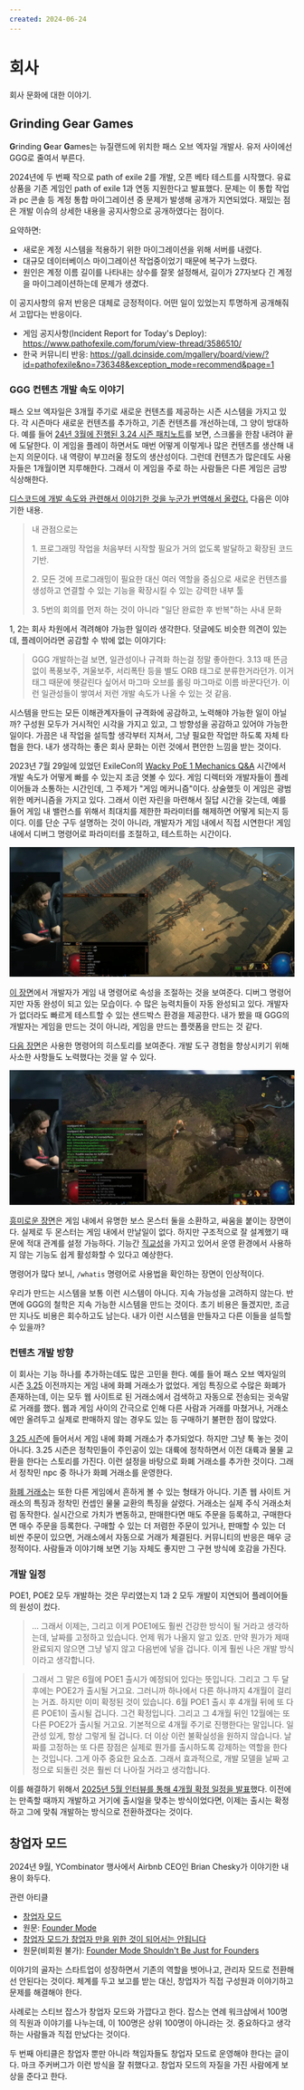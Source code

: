 ```yaml
---
created: 2024-06-24
---
```

# 회사

회사 문화에 대한 이야기.

## Grinding Gear Games

**G**rinding **G**ear **G**ames는 뉴질랜드에 위치한 패스 오브 엑자일 개발사.
유저 사이에선 GGG로 줄여서 부른다.

2024년에 두 번째 작으로 path of exile 2를 개발, 오픈 베타 테스트를 시작했다.
유료 상품을 기존 게임인 path of exile 1과 연동 지원한다고 발표했다.
문제는 이 통합 작업과 pc 콘솔 등 계정 통합 마이그레이션 중 문제가 발생해 공개가 지연되었다.
재밌는 점은 개발 이슈의 상세한 내용을 공지사항으로 공개하였다는 점이다.

요약하면:

- 새로운 계정 시스템을 적용하기 위한 마이그레이션을 위해 서버를 내렸다.
- 대규모 데이터베이스 마이그레이션 작업중이었기 때문에 복구가 느렸다.
- 원인은 계정 이름 길이를 나타내는 상수를 잘못 설정해서, 길이가 27자보다 긴 계정을 마이그레이션하는데 문제가 생겼다.

이 공지사항의 유저 반응은 대체로 긍정적이다.
어떤 일이 있었는지 투명하게 공개해줘서 고맙다는 반응이다.

- 게임 공지사항(Incident Report for Today's Deploy): https://www.pathofexile.com/forum/view-thread/3586510/
- 한국 커뮤니티 반응: https://gall.dcinside.com/mgallery/board/view/?id=pathofexile&no=736348&exception_mode=recommend&page=1

### GGG 컨텐츠 개발 속도 이야기

패스 오브 엑자일은 3개월 주기로 새로운 컨텐츠를 제공하는 시즌 시스템을 가지고 있다.
각 시즌마다 새로운 컨텐츠를 추가하고, 기존 컨텐츠를 개선하는데, 그 양이 방대하다.
예를 들어 [24년 3월에 진행된 3.24 시즌 패치노트](https://www.pathofexile.com/forum/view-thread/3496784)를 보면, 스크롤을 한참 내려야 끝에 도달한다.
이 게임을 플레이 하면서도 매번 어떻게 이렇게나 많은 컨텐츠를 생산해 내는지 의문이다. 내 역량이 부끄러울 정도의 생산성이다.
그런데 컨텐츠가 많은데도 사용자들은 1개월이면 지루해한다. 그래서 이 게임을 주로 하는 사람들은 다른 게임은 금방 식상해한다.

[디스코드에 개발 속도와 관련해서 이야기한 것을 누군가 번역해서 올렸다.](https://gall.dcinside.com/m/pathofexile/556537)
다음은 이야기한 내용.

> 내 관점으로는
>
> 1\. 프로그래밍 작업을 처음부터 시작할 필요가 거의 없도록 발달하고 확장된 코드 기반.
>
> 2\. 모든 것에 프로그래밍이 필요한 대신 여러 역할을 중심으로 새로운 컨텐츠를 생성하고 연결할 수 있는 기능을 확장시킬 수 있는 강력한 내부 툴
>
> 3\. 5번의 회의를 먼저 하는 것이 아니라 "일단 완료한 후 반복"하는 사내 문화

1, 2는 회사 차원에서 격려해야 가능한 일이라 생각한다.
덧글에도 비슷한 의견이 있는데, 플레이어라면 공감할 수 밖에 없는 이야기다:

> GGG 개발하는걸 보면, 일관성이나 규격화 하는걸 정말 좋아한다.
> 3.13 때 뜬금없이 폭풍보주, 겨울보주, 서리폭탄 등을 별도 ORB 태그로 분류한거라던가.
> 이거 태그 때문에 헷갈린다 싶어서 마그마 오브를 롤링 마그마로 이름 바꾼다던가.
> 이런 일관성들이 쌓여서 저런 개발 속도가 나올 수 있는 것 같음.

시스템을 만드는 모든 이해관계자들이 규격화에 공감하고, 노력해야 가능한 일이 아닐까?
구성원 모두가 거시적인 시각을 가지고 있고, 그 방향성을 공감하고 있어야 가능한 일이다.
가끔은 내 작업을 설득할 생각부터 지쳐서, 그냥 필요한 작업만 하도록 자체 타협을 한다.
내가 생각하는 좋은 회사 문화는 이런 것에서 편안한 느낌을 받는 것이다.

2023년 7월 29일에 있었던 ExileCon의 [Wacky  PoE 1 Mechanics Q&A](https://www.youtube.com/live/Vvah-HfhkYc?t=28689) 시간에서
개발 속도가 어떻게 빠를 수 있는지 조금 엿볼 수 있다.
게임 디렉터와 개발자들이 플레이어들과 소통하는 시간인데, 그 주제가 "게임 메커니즘"이다.
상술했듯 이 게임은 광범위한 메커니즘을 가지고 있다.
그래서 이런 자린을 마련해서 질답 시간을 갖는데, 예를 들어 게임 내 밸런스를 위해서 최대치를 제한한 파라미터를 해제하면 어떻게 되는지 등이다.
이를 단순 구두 설명하는 것이 아니라, 개발자가 게임 내에서 직접 시연한다! 게임 내에서 디버그 명령어로 파라미터를 조절하고, 테스트하는 시간이다.

![chat commands](./res/pathofexile-exilecon-chat-commands.webp)

[이 장면](https://www.youtube.com/live/Vvah-HfhkYc?t=29033)에서 개발자가 게임 내 명령어로 속성을 조절하는 것을 보여준다.
디버그 명령어지만 자동 완성이 되고 있는 모습이다. 수 많은 능력치들이 자동 완성되고 있다.
개발자가 없더라도 빠르게 테스트할 수 있는 샌드박스 환경을 제공한다.
내가 봤을 때 GGG의 개발자는 게임을 만드는 것이 아니라, 게임을 만드는 플랫폼을 만드는 것 같다.

[다음 장면](https://www.youtube.com/live/Vvah-HfhkYc?t=29782)은 사용한 명령어의 히스토리를 보여준다.
개발 도구 경험을 향상시키기 위해 사소한 사항들도 노력했다는 것을 알 수 있다.

![chat commands whatis](./res/pathofexile-exilecon-chat-commands-whatis.webp)

[흥미로운 장면](https://www.youtube.com/live/Vvah-HfhkYc?t=30930)은 게임 내에서 유명한 보스 몬스터 둘을 소환하고, 싸움을 붙이는 장면이다.
실제로 두 몬스터는 게임 내에서 만날일이 없다. 하지만 구조적으로 잘 설계했기 때문에 적대 관계를 설정 가능하다.
기능간 [직교성](/docs/wiki/architecture.md#직교성orthogonality)을 가지고 있어서 운영 환경에서 사용하지 않는 기능도 쉽게 활성화할 수 있다고 예상한다.

명령어가 많다 보니, `/whatis` 명령어로 사용법을 확인하는 장면이 인상적이다.

우리가 만드는 시스템을 보통 이런 시스템이 아니다. 지속 가능성을 고려하지 않는다.
반면에 GGG의 철학은 지속 가능한 시스템을 만드는 것이다.
초기 비용은 들겠지만, 조금만 지나도 비용은 회수하고도 남는다.
내가 이런 시스템을 만들자고 다른 이들을 설득할 수 있을까?

### 컨텐츠 개발 방향

이 회사는 기능 하나를 추가하는데도 많은 고민을 한다.
예를 들어 패스 오브 엑자일의 시즌 [3.25](https://www.pathofexile.com/settlers) 이전까지는 게임 내에 화폐 거래소가 없었다.
게임 특징으로 수많은 화폐가 존재하는데, 이는 모두 웹 사이트로 된 거래소에서 검색하고 자동으로 전송되는 귓속말로 거래를 했다.
웹과 게임 사이의 간극으로 인해 다른 사람과 거래를 마쳤거나, 거래소에만 올려두고 실제로 판매하지 않는 경우도 있는 등 구매하기 불편한 점이 많았다.

[3 25 시즌](https://www.pathofexile.com/settlers)에 들어서서 게임 내에 화폐 거래소가 추가되었다. 하지만 그냥 툭 놓는 것이 아니다.
3.25 시즌은 정착민들이 주인공이 있는 대륙에 정착하면서 이전 대륙과 물물 교환을 한다는 스토리를 가진다.
이런 설정을 바탕으로 화폐 거래소를 추가한 것이다. 그래서 정착민 npc 중 하나가 화폐 거래소를 운영한다.

[화폐 거래소](https://www.youtube.com/watch?v=tXCY88yWV9M)는 또한 다른 게임에서 흔하게 볼 수 있는 형태가 아니다.
기존 웹 사이트 거래소의 특징과 정착민 컨셉인 물물 교환의 특징을 살렸다.
거래소는 실제 주식 거래소처럼 동작한다. 실시간으로 가치가 변동하고, 판매한다면 매도 주문을 등록하고, 구매한다면 매수 주문을 등록한다.
구매할 수 있는 더 저렴한 주문이 있거나, 판매할 수 있는 더 비싼 주문이 있으면, 거래소에서 자동으로 거래가 체결된다.
커뮤니티의 반응은 매우 긍정적이다. 사람들과 이야기해 보면 기능 자체도 좋지만 그 구현 방식에 호감을 가진다.

### 개발 일정

POE1, POE2 모두 개발하는 것은 무리였는지 1과 2 모두 개발이 지연되어 플레이어들의 원성이 컸다.

> ... 그래서 이제는, 그리고 이게 POE1에도 훨씬 건강한 방식이 될 거라고 생각하는데, 날짜를 고정하고 있습니다. 언제 뭐가 나올지 알고 있죠. 만약 뭔가가 제때 완료되지 않으면 그냥 넣지 않고 다음번에 넣을 겁니다. 이게 훨씬 나은 개발 방식이라고 생각합니다.

> 그래서 그 말은 6월에 POE1 출시가 예정되어 있다는 뜻입니다. 그리고 그 두 달 후에는 POE2가 출시될 거고요. 그러니까 하나에서 다른 하나까지 4개월이 걸리는 거죠. 하지만 이미 확정된 것이 있습니다. 6월 POE1 출시 후 4개월 뒤에 또 다른 POE1이 출시될 겁니다. 그건 확정입니다. 그리고 그 4개월 뒤인 12월에는 또 다른 POE2가 출시될 거고요. 기본적으로 4개월 주기로 진행한다는 말입니다. 일관성 있게, 항상 그렇게 될 겁니다. 더 이상 이런 불확실성을 원하지 않습니다. 날짜를 고정하는 또 다른 장점은 실제로 뭔가를 출시하도록 강제하는 역할을 한다는 것입니다. 그게 아주 중요한 요소죠. 그래서 효과적으로, 개발 모델을 날짜 고정으로 되돌린 것은 훨씬 더 나아질 거라고 생각합니다.

이를 해결하기 위해서 [2025년 5월 인터뷰를 통해 4개월 확정 일정을 발표](https://gall.dcinside.com/mgallery/board/view/?id=poe2&no=210654)했다.
이전에는 만족할 때까지 개발하고 거기에 출시일을 맞추는 방식이었다면, 이제는 출시는 확정하고 그에 맞춰 개발하는 방식으로 전환하겠다는 것이다.

## 창업자 모드

2024년 9월, YCombinator 행사에서 Airbnb CEO인 Brian Chesky가 이야기한 내용이 화두다.

관련 아티클

- [창업자 모드](https://news.hada.io/topic?id=16567)
- 원문: [Founder Mode](https://paulgraham.com/foundermode.html)
- [창업자 모드가 창업자 만을 위한 것이 되어서는 안됩니다](https://news.hada.io/topic?id=16614)
- 원문(비회원 불가): [Founder Mode Shouldn't Be Just for Founders](https://www.theinformation.com/articles/founder-mode-shouldnt-be-just-for-founders)

이야기의 골자는 스타트업이 성장하면서 기존의 역할을 벗어나고, 관리자 모드로 전환해선 안된다는 것이다.
체계를 두고 보고를 받는 대신, 창업자가 직접 구성원과 이야기하고 문제를 해결해야 한다.

사례로는 스티브 잡스가 창업자 모드와 가깝다고 한다.
잡스는 연례 워크샵에서 100명의 직원과 이야기를 나누는데, 이 100명은 상위 100명이 아니라는 것.
중요하다고 생각하는 사람들과 직접 만났다는 것이다.

두 번째 아티클은 창업자 뿐만 아니라 책임자들도 창업자 모드로 운영해야 한다는 글이다.
마크 주커버그가 이런 방식을 잘 취했다고. 창업자 모드의 자질을 가진 사람에게 보상을 준다고 한다.
